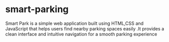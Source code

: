 # smart-parking
Smart Park is a simple web application built using HTML,CSS and JavaScript that helps users find nearby parking spaces easily .It provides a clean interface and intuitive navigation for a smooth parking experience 
